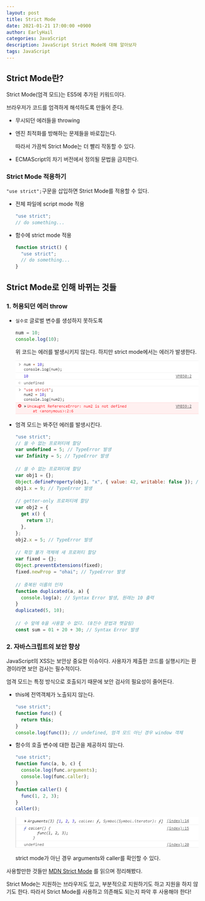 ```yaml
---
layout: post
title: Strict Mode
date: 2021-01-21 17:00:00 +0900
author: EarlyHail
categories: JavaScript
description: JavaScript Strict Mode에 대해 알아보자
tags: JavaScript
---
```


## Strict Mode란?

Strict Mode(엄격 모드)는 ES5에 추가된 키워드이다.

브라우저가 코드를 엄격하게 해석하도록 만들어 준다.

- 무시되던 에러들을 throwing

- 엔진 최적화를 방해하는 문제들을 바로잡는다.

  따라서 가끔씩 Strict Mode는 더 빨리 작동할 수 있다.

- ECMAScript의 차기 버전에서 정의될 문법을 금지한다.

### Strict Mode 적용하기

`"use strict";`구문을 삽입하면 Strict Mode를 적용할 수 있다.

- 전체 파일에 script mode 적용

  ```javascript
  "use strict";
  // do something...

  ```

- 함수에 strict mode 적용

  ```javascript
  function strict() {
    "use strict";
    // do something...
  }
  ```

## Strict Mode로 인해 바뀌는 것들

### 1. 허용되던 에러 throw

- `실수로` 글로벌 변수를 생성하지 못하도록

  ```javascript
  num = 10;
  console.log(10);
  ```

  위 코드는 에러를 발생시키지 않는다. 하지만 strict mode에서는 에러가 발생한다.

  ![GlobalVar](/assets/posts/JavaScript/Strict-Mode/img1.png)

- 엄격 모드는 봐주던 에러를 발생시킨다.

  ```javascript
  "use strict";
  // 쓸 수 없는 프로퍼티에 할당
  var undefined = 5; // TypeError 발생
  var Infinity = 5; // TypeError 발생

  // 쓸 수 없는 프로퍼티에 할당
  var obj1 = {};
  Object.defineProperty(obj1, "x", { value: 42, writable: false }); // 쓸 수 없도록 설정
  obj1.x = 9; // TypeError 발생

  // getter-only 프로퍼티에 할당
  var obj2 = {
    get x() {
      return 17;
    },
  };
  obj2.x = 5; // TypeError 발생

  // 확장 불가 객체에 새 프로퍼티 할당
  var fixed = {};
  Object.preventExtensions(fixed);
  fixed.newProp = "ohai"; // TypeError 발생

  // 중복된 이름의 인자
  function duplicated(a, a) {
    console.log(a); // Syntax Error 발생, 원래는 10 출력
  }
  duplicated(5, 10);

  // 수 앞에 0을 사용할 수 없다. (8진수 문법과 헷갈림)
  const sum = 01 + 20 + 30; // Syntax Error 발생
  ```

### 2. 자바스크립트의 보안 향상

JavaScript의 XSS는 보안상 중요한 이슈이다. 사용자가 제출한 코드를 실행시키는 환경이라면 보안 검사는 필수적이다.

엄격 모드는 특정 방식으로 호출되기 때문에 보안 검사의 필요성이 줄어든다.

- this에 전역객체가 노출되지 않는다.

  ```javascript
  "use strict";
  function func() {
    return this;
  }
  console.log(func()); // undefined, 엄격 모드 아닌 경우 window 객체
  ```

- 함수의 호출 변수에 대한 접근을 제공하지 않는다.

  ```javascript
  "use strict";
  function func(a, b, c) {
    console.log(func.arguments);
    console.log(func.caller);
  }
  function caller() {
    func(1, 2, 3);
  }
  caller();
  ```

  ![GlobalVar](/assets/posts/JavaScript/Strict-Mode/img2.png)

  strict mode가 아닌 경우 arguments와 caller를 확인할 수 있다.

사용할만한 것들만 [MDN Strict Mode](https://developer.mozilla.org/ko/docs/Web/JavaScript/Reference/Strict_mode) 를 읽으며 정리해봤다.

Strict Mode는 지원하는 브라우저도 있고, 부분적으로 지원하기도 하고 지원을 하지 않기도 한다. 따라서 Strict Mode를 사용하고 의존해도 되는지 파악 후 사용해야 한다!
